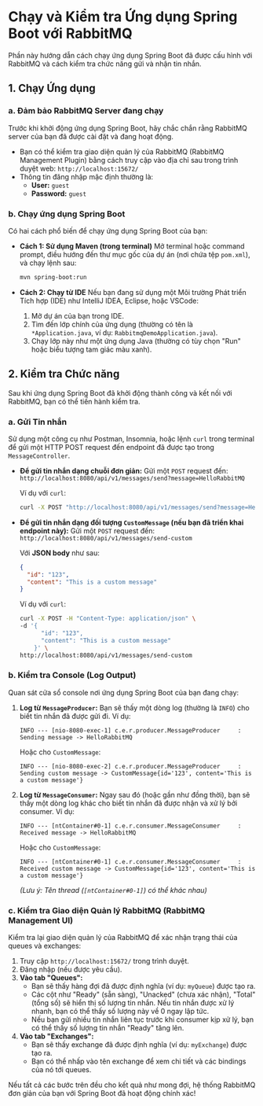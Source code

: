 # Chạy và Kiểm tra Ứng dụng Spring Boot với RabbitMQ

Phần này hướng dẫn cách chạy ứng dụng Spring Boot đã được cấu hình với RabbitMQ và cách kiểm tra chức năng gửi và nhận tin nhắn.

## 1. Chạy Ứng dụng

### a. Đảm bảo RabbitMQ Server đang chạy
Trước khi khởi động ứng dụng Spring Boot, hãy chắc chắn rằng RabbitMQ server của bạn đã được cài đặt và đang hoạt động.

* Bạn có thể kiểm tra giao diện quản lý của RabbitMQ (RabbitMQ Management Plugin) bằng cách truy cập vào địa chỉ sau trong trình duyệt web:
    `http://localhost:15672/`
* Thông tin đăng nhập mặc định thường là:
    * **User:** `guest`
    * **Password:** `guest`

### b. Chạy ứng dụng Spring Boot
Có hai cách phổ biến để chạy ứng dụng Spring Boot của bạn:

* **Cách 1: Sử dụng Maven (trong terminal)**
    Mở terminal hoặc command prompt, điều hướng đến thư mục gốc của dự án (nơi chứa tệp `pom.xml`), và chạy lệnh sau:
    ```bash
    mvn spring-boot:run
    ```

* **Cách 2: Chạy từ IDE**
    Nếu bạn đang sử dụng một Môi trường Phát triển Tích hợp (IDE) như IntelliJ IDEA, Eclipse, hoặc VSCode:
    1.  Mở dự án của bạn trong IDE.
    2.  Tìm đến lớp chính của ứng dụng (thường có tên là `*Application.java`, ví dụ: `RabbitmqDemoApplication.java`).
    3.  Chạy lớp này như một ứng dụng Java (thường có tùy chọn "Run" hoặc biểu tượng tam giác màu xanh).

## 2. Kiểm tra Chức năng

Sau khi ứng dụng Spring Boot đã khởi động thành công và kết nối với RabbitMQ, bạn có thể tiến hành kiểm tra.

### a. Gửi Tin nhắn
Sử dụng một công cụ như Postman, Insomnia, hoặc lệnh `curl` trong terminal để gửi một HTTP POST request đến endpoint đã được tạo trong `MessageController`.

* **Để gửi tin nhắn dạng chuỗi đơn giản:**
    Gửi một `POST` request đến:
    `http://localhost:8080/api/v1/messages/send?message=HelloRabbitMQ`

    Ví dụ với `curl`:
    ```bash
    curl -X POST "http://localhost:8080/api/v1/messages/send?message=HelloRabbitMQ"
    ```

* **Để gửi tin nhắn dạng đối tượng `CustomMessage` (nếu bạn đã triển khai endpoint này):**
    Gửi một `POST` request đến:
    `http://localhost:8080/api/v1/messages/send-custom`

    Với **JSON body** như sau:
    ```json
    {
      "id": "123",
      "content": "This is a custom message"
    }
    ```
    Ví dụ với `curl`:
    ```bash
    curl -X POST -H "Content-Type: application/json" \
    -d '{
          "id": "123",
          "content": "This is a custom message"
        }' \
    http://localhost:8080/api/v1/messages/send-custom
    ```

### b. Kiểm tra Console (Log Output)
Quan sát cửa sổ console nơi ứng dụng Spring Boot của bạn đang chạy:

1.  **Log từ `MessageProducer`:** Bạn sẽ thấy một dòng log (thường là `INFO`) cho biết tin nhắn đã được gửi đi. Ví dụ:
    ```
    INFO --- [nio-8080-exec-1] c.e.r.producer.MessageProducer     : Sending message -> HelloRabbitMQ
    ```
    Hoặc cho `CustomMessage`:
    ```
    INFO --- [nio-8080-exec-2] c.e.r.producer.MessageProducer     : Sending custom message -> CustomMessage{id='123', content='This is a custom message'}
    ```

2.  **Log từ `MessageConsumer`:** Ngay sau đó (hoặc gần như đồng thời), bạn sẽ thấy một dòng log khác cho biết tin nhắn đã được nhận và xử lý bởi consumer. Ví dụ:
    ```
    INFO --- [ntContainer#0-1] c.e.r.consumer.MessageConsumer     : Received message -> HelloRabbitMQ
    ```
    Hoặc cho `CustomMessage`:
    ```
    INFO --- [ntContainer#0-1] c.e.r.consumer.MessageConsumer     : Received custom message -> CustomMessage{id='123', content='This is a custom message'}
    ```
    *(Lưu ý: Tên thread (`[ntContainer#0-1]`) có thể khác nhau)*

### c. Kiểm tra Giao diện Quản lý RabbitMQ (RabbitMQ Management UI)
Kiểm tra lại giao diện quản lý của RabbitMQ để xác nhận trạng thái của queues và exchanges:

1.  Truy cập `http://localhost:15672/` trong trình duyệt.
2.  Đăng nhập (nếu được yêu cầu).
3.  **Vào tab "Queues":**
    * Bạn sẽ thấy hàng đợi đã được định nghĩa (ví dụ: `myQueue`) được tạo ra.
    * Các cột như "Ready" (sẵn sàng), "Unacked" (chưa xác nhận), "Total" (tổng số) sẽ hiển thị số lượng tin nhắn. Nếu tin nhắn được xử lý nhanh, bạn có thể thấy số lượng này về 0 ngay lập tức.
    * Nếu bạn gửi nhiều tin nhắn liên tục trước khi consumer kịp xử lý, bạn có thể thấy số lượng tin nhắn "Ready" tăng lên.
4.  **Vào tab "Exchanges":**
    * Bạn sẽ thấy exchange đã được định nghĩa (ví dụ: `myExchange`) được tạo ra.
    * Bạn có thể nhấp vào tên exchange để xem chi tiết và các bindings của nó tới queues.

Nếu tất cả các bước trên đều cho kết quả như mong đợi, hệ thống RabbitMQ đơn giản của bạn với Spring Boot đã hoạt động chính xác!
